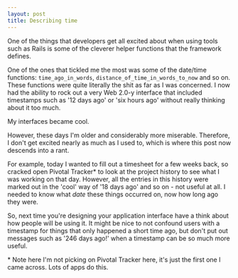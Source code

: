 ```yaml
---
layout: post
title: Describing time
---
```


One of the things that developers get all excited about when using tools
such as Rails is some of the cleverer helper functions that the
framework defines.

One of the ones that tickled me the most was some of the date/time
functions: `time_ago_in_words`, `distance_of_time_in_words_to_now` and
so on.  These functions were quite literally the shit as far as I was
concerned.  I now had the ability to rock out a very Web 2.0-y interface that
included timestamps such as '12 days ago' or 'six hours ago' without
really thinking about it too much.

My interfaces became cool.

However, these days I'm older and considerably more miserable.
Therefore, I don't get excited nearly as much as I used to, which is
where this post now descends into a rant.

For example, today I wanted to fill out a timesheet for a few weeks
back, so cracked open Pivotal Tracker\* to look at the project history to
see what I was working on that day.  However, all the entries in this
history were marked out in the 'cool' way of '18 days ago' and so on -
not useful at all.  I needed to know what *date* these things occurred
on, now how long ago they were.

So, next time you're designing your application interface have a think
about how people will be using it.  It might be nice to not confound
users with a timestamp for things that only happened a short time ago,
but don't put out messages such as '246 days ago!' when a timestamp can
be so much more useful.

\* Note here I'm not picking on Pivotal Tracker here, it's just the first
one I came across.  Lots of apps do this.
